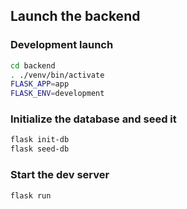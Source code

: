 ## Launch the backend

### Development launch

```bash
cd backend
. ./venv/bin/activate
FLASK_APP=app
FLASK_ENV=development
```

### Initialize the database and seed it

```bash
flask init-db
flask seed-db
```

### Start the dev server

```bash
flask run
```